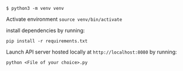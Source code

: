 ```$ python3 -m venv venv```

Activate environment
```source venv/bin/activate```

install dependencies by running:

``` pip install -r requirements.txt ```

Launch API server hosted locally at `http://localhost:8080` by running:

```python <File of your choice>.py```